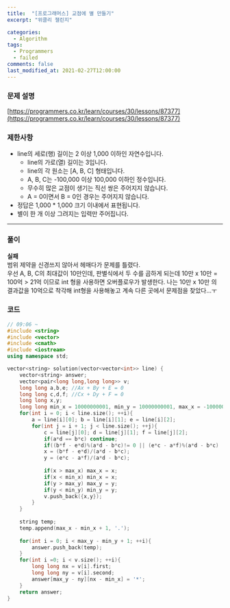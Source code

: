 ```yaml
---
title:  "[프로그래머스] 교점에 별 만들기"
excerpt: "위클리 챌린지"

categories:
  - Algorithm
tags:
  - Programmers
  - failed
comments: false
last_modified_at: 2021-02-27T12:00:00
---
```

### 문제 설명

[https://programmers.co.kr/learn/courses/30/lessons/87377](https://programmers.co.kr/learn/courses/30/lessons/87377)

### 제한사항
- line의 세로(행) 길이는 2 이상 1,000 이하인 자연수입니다.
    - line의 가로(열) 길이는 3입니다.
    - line의 각 원소는 [A, B, C] 형태입니다.
    - A, B, C는 -100,000 이상 100,000 이하인 정수입니다.
    - 무수히 많은 교점이 생기는 직선 쌍은 주어지지 않습니다.
    - A = 0이면서 B = 0인 경우는 주어지지 않습니다.
- 정답은 1,000 * 1,000 크기 이내에서 표현됩니다.
- 별이 한 개 이상 그려지는 입력만 주어집니다.

---
### 풀이
**실패**  
범위 제약을 신경쓰지 않아서 헤매다가 문제를 틀렸다.  
우선 A, B, C의 최대값이 10만인데, 판별식에서 두 수를 곱하게 되는데 10만 x 10만 = 100억 > 21억 이므로 int 형을 사용하면 오버플로우가 발생한다. 나는 10만 x 10만 의 결과값을 10억으로 착각해 int형을 사용해놓고 계속 다른 곳에서 문제점을 찾았다...ㅜ  

### 코드
```c++
// 09:06 ~ 
#include <string>
#include <vector>
#include <cmath>
#include <iostream>
using namespace std;

vector<string> solution(vector<vector<int>> line) {
    vector<string> answer;
    vector<pair<long long,long long>> v;
    long long a,b,e; //Ax + By + E = 0
    long long c,d,f; //Cx + Dy + F = 0
    long long x,y;
    long long min_x = 10000000001, min_y = 10000000001, max_x = -10000000001, max_y = -10000000001;
    for(int i = 0; i < line.size(); ++i){
        a = line[i][0]; b = line[i][1]; e = line[i][2];
        for(int j = i + 1; j < line.size(); ++j){
            c = line[j][0]; d = line[j][1]; f = line[j][2];
            if(a*d == b*c) continue;
            if((b*f - e*d)%(a*d - b*c)!= 0 || (e*c - a*f)%(a*d - b*c) != 0) continue;
            x = (b*f - e*d)/(a*d - b*c);
            y = (e*c - a*f)/(a*d - b*c);
            
            if(x > max_x) max_x = x;
            if(x < min_x) min_x = x;
            if(y > max_y) max_y = y;
            if(y < min_y) min_y = y;
            v.push_back({x,y});
        }
    }
    
    string temp;
    temp.append(max_x - min_x + 1, '.');
   
    for(int i = 0; i < max_y - min_y + 1; ++i){
        answer.push_back(temp);
    }
    for(int i =0; i < v.size(); ++i){
        long long nx = v[i].first;
        long long ny = v[i].second;
        answer[max_y - ny][nx - min_x] = '*';
    }
    return answer;
}
```
